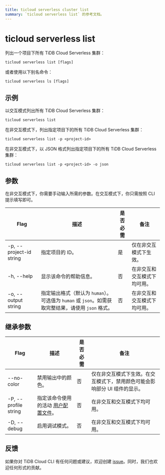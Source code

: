 ```yaml
---
title: ticloud serverless cluster list
summary: `ticloud serverless list` 的参考文档。
---
```


# ticloud serverless list

列出一个项目下所有 TiDB Cloud Serverless 集群：

```shell
ticloud serverless list [flags]
```

或者使用以下别名命令：

```shell
ticloud serverless ls [flags]
```

## 示例

以交互模式列出所有 TiDB Cloud Serverless 集群：

```shell
ticloud serverless list
```

在非交互模式下，列出指定项目下的所有 TiDB Cloud Serverless 集群：

```shell
ticloud serverless list -p <project-id>
```

在非交互模式下，以 JSON 格式列出指定项目下的所有 TiDB Cloud Serverless 集群：

```shell
ticloud serverless list -p <project-id> -o json
```

## 参数

在非交互模式下，你需要手动输入所需的参数。在交互模式下，你只需按照 CLI 提示填写即可。

| Flag                    | 描述                                                                                                              | 是否必需 | 备注                                                 |
|-------------------------|-------------------------------------------------------------------------------------------------------------------|----------|------------------------------------------------------|
| -p, --project-id string | 指定项目的 ID。                                                                                                   | 是       | 仅在非交互模式下生效。                              |
| -h, --help              | 显示该命令的帮助信息。                                                                                            | 否       | 在非交互和交互模式下均可用。                        |
| -o, --output string     | 指定输出格式（默认为 `human`）。可选值为 `human` 或 `json`。如需获取完整结果，请使用 `json` 格式。                | 否       | 在非交互和交互模式下均可用。                        |

## 继承参数

| Flag                 | 描述                                                                                          | 是否必需 | 备注                                                                                                             |
|----------------------|---------------------------------------------------------------------------------------------|----------|------------------------------------------------------------------------------------------------------------------|
| --no-color           | 禁用输出中的颜色。                                                                           | 否       | 仅在非交互模式下生效。在交互模式下，禁用颜色可能会影响部分 UI 组件的显示。                                       |
| -P, --profile string | 指定该命令使用的活动 [用户配置文件](/tidb-cloud/cli-reference.md#user-profile)。              | 否       | 在非交互和交互模式下均可用。                                                                                    |
| -D, --debug          | 启用调试模式。                                                                               | 否       | 在非交互和交互模式下均可用。                                                                                    |

## 反馈

如果你对 TiDB Cloud CLI 有任何问题或建议，欢迎创建 [issue](https://github.com/tidbcloud/tidbcloud-cli/issues/new/choose)。同时，我们也欢迎任何形式的贡献。
